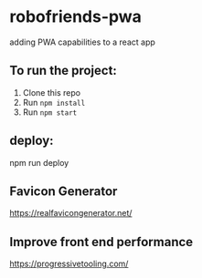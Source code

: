 # robofriends-pwa
adding PWA capabilities to a react app

## To run the project:

1. Clone this repo
2. Run `npm install`
3. Run `npm start`


## deploy:

npm run deploy


## Favicon Generator

https://realfavicongenerator.net/

## Improve front end performance
https://progressivetooling.com/
